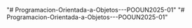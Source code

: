 "# Programacion-Orientada-a-Objetos---POOUN2025-01" 
"# Programacion-Orientada-a-Objetos---POOUN2025-01" 
